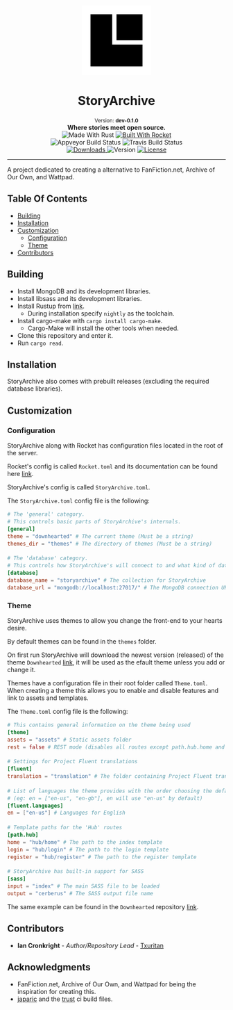 <p align="center">
  <img src="./icons/icon-160x160.png">
</p>

<h1 align="center">StoryArchive</h1>

<div align="center">
  <small>Version: <b>dev-0.1.0</b></small>
</div>

<div align="center">
  <b>Where stories meet open source.</b>
</div>

<div align="center">
  <img src="https://img.shields.io/badge/made%20with-rust-orange.svg?style=flat-square" alt="Made With Rust" />
  <a href="https://github.com/SergioBenitez/Rocket">
    <img src="https://img.shields.io/badge/build%20with-rocket-red.svg?style=flat-square" alt="Built With Rocket" />
  </a>
</div>

<div align="center">
  <a>
    <img src="https://img.shields.io/appveyor/ci/storyarchive/storyarchive.svg?style=flat-square" alt="Appveyor Build Status" />
  </a>
  <a>
    <img src="https://img.shields.io/travis/storyarchive/storyarchive.svg?style=flat-square" alt="Travis Build Status" />
  </a>
</div>


<div align="center">
  <a href="https://github.com/storyarchive/storyarchive/releases">
    <img src="https://img.shields.io/github/downloads/storyarchive/storyarchive/total.svg?style=flat-square" alt="Downloads" />
  </a>
  <a>
    <img src="https://img.shields.io/github/release/storyarchive/storyarchive/all.svg?style=flat-square" alt="Version" />
  </a>
  <a href="https://github.com/storyarchive/storyarchive/blob/master/LICENSE">
    <img src="https://img.shields.io/github/license/storyarchive/storyarchive.svg?style=flat-square" alt="License" />
  </a>
</div>

---

A project dedicated to creating a alternative to FanFiction.net, Archive of Our Own, and Wattpad.

## Table Of Contents
  * [Building](#building)
  * [Installation](#installation)
  * [Customization](#customization)
    * [Configuration](#configuration)
    * [Theme](#theme)
  * [Contributors](#contributors)

## Building
  * Install MongoDB and its development libraries.
  * Install libsass and its development libraries.
  * Install Rustup from [link](https://www.rustup.rs/).
    * During installation specify ```nightly``` as the toolchain.
  * Install cargo-make with ```cargo install cargo-make```.
    * Cargo-Make will install the other tools when needed.
  * Clone this repository and enter it.
  * Run ```cargo read```.

## Installation
StoryArchive also comes with prebuilt releases (excluding the required database libraries).



## Customization
### Configuration
StoryArchive along with Rocket has configuration files located in the root of the server.

Rocket's config is called ```Rocket.toml``` and its documentation can be found here [link](https://rocket.rs/guide/configuration/).

StoryArchive's config is called ```StoryArchive.toml```.

The ```StoryArchive.toml``` config file is the following:

```toml
# The 'general' category.
# This controls basic parts of StoryArchive's internals.
[general]
theme = "downhearted" # The current theme (Must be a string)
themes_dir = "themes" # The directory of themes (Must be a string)

# The 'database' category.
# This controls how StoryArchive's will connect to and what kind of database is used.
[database]
database_name = "storyarchive" # The collection for StoryArchive
database_url = "mongodb://localhost:27017/" # The MongoDB connection URI
```

### Theme
StoryArchive uses themes to allow you change the front-end to your hearts desire.

By default themes can be found in the ```themes``` folder. 

On first run StoryArchive will download the newest version (released) of the theme ```Downhearted``` [link](https://github.com/storyarchive/theme-downhearted), it will be used as the efault theme unless you add or change it.

Themes have a configuration file in their root folder called ```Theme.toml```. When creating a theme this allows you to enable and disable features and link to assets and templates.

The ```Theme.toml``` config file is the following:

```toml
# This contains general information on the theme being used
[theme]
assets = "assets" # Static assets folder
rest = false # REST mode (disables all routes except path.hub.home and assets)

# Settings for Project Fluent translations
[fluent]
translation = "translation" # The folder containing Project Fluent tranlation files (.ftl)

# List of languages the theme provides with the order choosing the default
# (eg: en = ["en-us", "en-gb"], en will use "en-us" by default)
[fluent.languages]
en = ["en-us"] # Languages for English

# Template paths for the 'Hub' routes
[path.hub]
home = "hub/home" # The path to the index template
login = "hub/login" # The path to the login template
register = "hub/register" # The path to the register template

# StoryArchive has built-in support for SASS
[sass]
input = "index" # The main SASS file to be loaded
output = "cerberus" # The SASS output file name
```

The same example can be found in the ```Downhearted``` repository [link](https://github.com/storyarchive/theme-downhearted).

## Contributors
  * **Ian Cronkright** - *Author/Repository Lead* - [Txuritan](https://github.com/Txuritan)

## Acknowledgments
  * FanFiction.net, Archive of Our Own, and Wattpad for being the inspiration for creating this.
  * [japaric](https://github.com/japaric) and the [trust](https://github.com/japaric/trust) ci build files.
